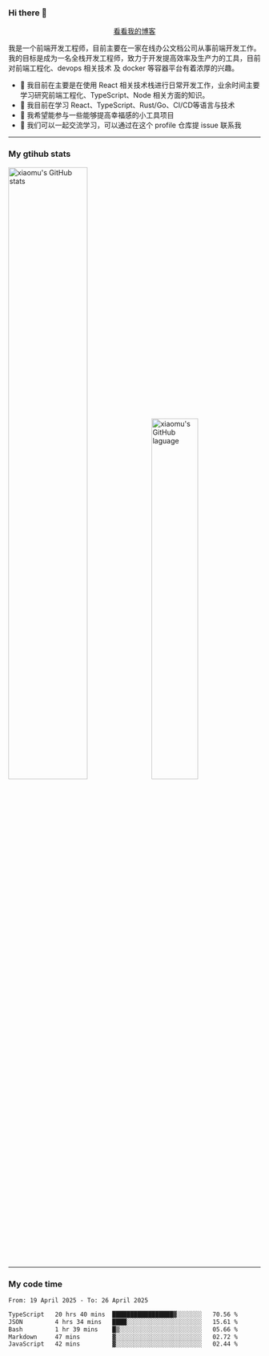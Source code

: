 ### Hi there 👋

<p align="center">
  <a href="https://blog.realjacket.fun">看看我的博客</a>
</p>

我是一个前端开发工程师，目前主要在一家在线办公文档公司从事前端开发工作。我的目标是成为一名全栈开发工程师，致力于开发提高效率及生产力的工具，目前对前端工程化、devops 相关技术 及 docker 等容器平台有着浓厚的兴趣。

- 🔭 我目前在主要是在使用 React 相关技术栈进行日常开发工作，业余时间主要学习研究前端工程化、TypeScript、Node 相关方面的知识。
- 🌱 我目前在学习 React、TypeScript、Rust/Go、CI/CD等语言与技术
- 👯 我希望能参与一些能够提高幸福感的小工具项目
- 💬 我们可以一起交流学习，可以通过在这个 profile 仓库提 issue 联系我

***

### My gtihub stats

<a><img src="https://github-readme-stats-git-masterrstaa-rickstaa.vercel.app/api?username=real-jacket&&show_icons=true" title="xiaomu's GitHub stats" alt="xiaomu's GitHub stats" style="width:56%;"/></a>
<a><img src="https://github-readme-stats-git-masterrstaa-rickstaa.vercel.app/api/top-langs/?username=real-jacket&layout=compact" title="xiaomu's GitHub laguage" alt="xiaomu's GitHub laguage" style="width:43%;"/><a/>

***

### My code time

<!--START_SECTION:waka-->

```txt
From: 19 April 2025 - To: 26 April 2025

TypeScript   20 hrs 40 mins  █████████████████▓░░░░░░░   70.56 %
JSON         4 hrs 34 mins   ████░░░░░░░░░░░░░░░░░░░░░   15.61 %
Bash         1 hr 39 mins    █▒░░░░░░░░░░░░░░░░░░░░░░░   05.66 %
Markdown     47 mins         ▓░░░░░░░░░░░░░░░░░░░░░░░░   02.72 %
JavaScript   42 mins         ▓░░░░░░░░░░░░░░░░░░░░░░░░   02.44 %
```

<!--END_SECTION:waka-->
